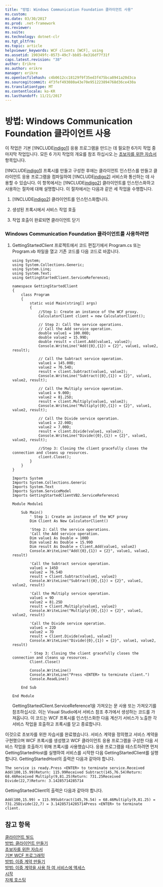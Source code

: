 ```yaml
---
title: "방법: Windows Communication Foundation 클라이언트 사용"
ms.custom: 
ms.date: 03/30/2017
ms.prod: .net-framework
ms.reviewer: 
ms.suite: 
ms.technology: dotnet-clr
ms.tgt_pltfrm: 
ms.topic: article
helpviewer_keywords: WCF clients [WCF], using
ms.assetid: 190349fc-0573-49c7-bb85-8e316df7f31f
caps.latest.revision: "38"
author: Erikre
ms.author: erikre
manager: erikre
ms.openlocfilehash: c4b0612cc18129f9f35ed3f475bca8941a20d3ca
ms.sourcegitcommit: 4f3fef493080a43e70e951223894768d36ce430a
ms.translationtype: MT
ms.contentlocale: ko-KR
ms.lasthandoff: 11/21/2017
---
```

# <a name="how-to-use-a-windows-communication-foundation-client"></a>방법: Windows Communication Foundation 클라이언트 사용
이 작업은 기본 [!INCLUDE[indigo1](../../../includes/indigo1-md.md)] 응용 프로그램을 만드는 데 필요한 6가지 작업 중 마지막 작업입니다. 모든 6 가지 작업의 개요를 참조 하십시오.는 [초보자를 위한 자습서](../../../docs/framework/wcf/getting-started-tutorial.md) 항목입니다.  
  
 [!INCLUDE[indigo1](../../../includes/indigo1-md.md)] 프록시를 만들고 구성한 후에는 클라이언트 인스턴스를 만들고 클라이언트 응용 프로그램을 컴파일하여 [!INCLUDE[indigo2](../../../includes/indigo2-md.md)] 서비스와 통신하는 데 사용할 수 있습니다. 이 항목에서는 [!INCLUDE[indigo2](../../../includes/indigo2-md.md)] 클라이언트를 인스턴스화하고 사용하는 절차에 대해 설명합니다. 이 절차에서는 다음과 같은 세 작업을 수행합니다.  
  
1.  [!INCLUDE[indigo2](../../../includes/indigo2-md.md)] 클라이언트를 인스턴스화합니다.  
  
2.  생성된 프록시에서 서비스 작업 호출  
  
3.  작업 호출이 완료되면 클라이언트 닫기  
  
### <a name="to-use-a-windows-communication-foundation-client"></a>Windows Communication Foundation 클라이언트를 사용하려면  
  
1.  GettingStartedClient 프로젝트에서 코드 편집기에서 Program.cs 또는 Program.vb 파일을 열고 기존 코드를 다음 코드로 바꿉니다.  
  
    ```  
    using System;  
    using System.Collections.Generic;  
    using System.Linq;  
    using System.Text;  
    using GettingStartedClient.ServiceReference1;  
  
    namespace GettingStartedClient  
    {  
        class Program  
        {  
            static void Main(string[] args)  
            {  
                //Step 1: Create an instance of the WCF proxy.  
                CalculatorClient client = new CalculatorClient();  
  
                // Step 2: Call the service operations.  
                // Call the Add service operation.  
                double value1 = 100.00D;  
                double value2 = 15.99D;  
                double result = client.Add(value1, value2);  
                Console.WriteLine("Add({0},{1}) = {2}", value1, value2, result);  
  
                // Call the Subtract service operation.  
                value1 = 145.00D;  
                value2 = 76.54D;  
                result = client.Subtract(value1, value2);  
                Console.WriteLine("Subtract({0},{1}) = {2}", value1, value2, result);  
  
                // Call the Multiply service operation.  
                value1 = 9.00D;  
                value2 = 81.25D;  
                result = client.Multiply(value1, value2);  
                Console.WriteLine("Multiply({0},{1}) = {2}", value1, value2, result);  
  
                // Call the Divide service operation.  
                value1 = 22.00D;  
                value2 = 7.00D;  
                result = client.Divide(value1, value2);  
                Console.WriteLine("Divide({0},{1}) = {2}", value1, value2, result);  
  
                //Step 3: Closing the client gracefully closes the connection and cleans up resources.  
                client.Close();  
            }  
        }  
    }  
    ```  
  
    ```  
    Imports System  
    Imports System.Collections.Generic  
    Imports System.Text  
    Imports System.ServiceModel  
    Imports GettingStartedClientVB2.ServiceReference1  
  
    Module Module1  
  
        Sub Main()  
            ' Step 1: Create an instance of the WCF proxy  
            Dim Client As New CalculatorClient()  
  
            'Step 2: Call the service operations.  
            'Call the Add service operation.  
            Dim value1 As Double = 100D  
            Dim value2 As Double = 15.99D  
            Dim result As Double = Client.Add(value1, value2)  
            Console.WriteLine("Add({0},{1}) = {2}", value1, value2, result)  
  
            'Call the Subtract service operation.  
            value1 = 145D  
            value2 = 76.54D  
            result = Client.Subtract(value1, value2)  
            Console.WriteLine("Subtract({0},{1}) = {2}", value1, value2, result)  
  
            'Call the Multiply service operation.  
            value1 = 9D  
            value2 = 81.25D  
            result = Client.Multiply(value1, value2)  
            Console.WriteLine("Multiply({0},{1}) = {2}", value1, value2, result)  
  
            'Call the Divide service operation.  
            value1 = 22D  
            value2 = 7D  
            result = Client.Divide(value1, value2)  
            Console.WriteLine("Divide({0},{1}) = {2}", value1, value2, result)  
  
            ' Step 3: Closing the client gracefully closes the connection and cleans up resources.  
            Client.Close()  
  
            Console.WriteLine()  
            Console.WriteLine("Press <ENTER> to terminate client.")  
            Console.ReadLine()  
  
        End Sub  
  
    End Module  
    ```  
  
     GettingStartedClient.ServiceReference1을 가져오는 문 사용 또는 가져오기를 참조하십시오. 이는 Visual Studio에서 서비스 참조 추가에서 생성하는 코드를 가져옵니다. 이 코드는 WCF 프록시를 인스턴스화한 다음 계산기 서비스가 노출한 각 서비스 작업을 호출하고 프록시를 닫고 종료합니다.  
  
 이것으로 초보자를 위한 자습서를 완료했습니다. 서비스 계약을 정의했고 서비스 계약을 구현했으며 WCF 프록시를 생성했고 WCF 클라이언트 응용 프로그램을 구성한 다음 서비스 작업을 호출하기 위해 프록시를 사용했습니다. 응용 프로그램을 테스트하려면 먼저 GettingStartedHost를 실행하여 서비스를 시작한 다음 GettingStartedClient를 실행합니다. GettingStartedHost의 출력은 다음과 같아야 합니다.  
  
```Output  
The service is ready.Press <ENTER> to terminate service.Received Add(100,15.99)Return: 115.99Received Subtract(145,76.54)Return: 68.46Received Multiply(9,81.25)Return: 731.25Received Divide(22,7)Return: 3.14285714285714  
```  
  
 GettingStartedClient의 출력은 다음과 같아야 합니다.  
  
```Output  
Add(100,15.99) = 115.99Subtract(145,76.54) = 68.46Multiply(9,81.25) = 731.25Divide(22,7) = 3.14285714285714Press <ENTER> to terminate client.  
```  
  
## <a name="see-also"></a>참고 항목  
 [클라이언트 빌드](../../../docs/framework/wcf/building-clients.md)  
 [방법: 클라이언트 만들기](../../../docs/framework/wcf/how-to-create-a-wcf-client.md)  
 [초보자를 위한 자습서](../../../docs/framework/wcf/getting-started-tutorial.md)  
 [기본 WCF 프로그래밍](../../../docs/framework/wcf/basic-wcf-programming.md)  
 [방법: 이중 계약 만들기](../../../docs/framework/wcf/feature-details/how-to-create-a-duplex-contract.md)  
 [방법: 이중 계약을 사용 하 여 서비스에 액세스](../../../docs/framework/wcf/feature-details/how-to-access-services-with-a-duplex-contract.md)  
 [시작](../../../docs/framework/wcf/samples/getting-started-sample.md)  
 [자체 호스팅](../../../docs/framework/wcf/samples/self-host.md)

